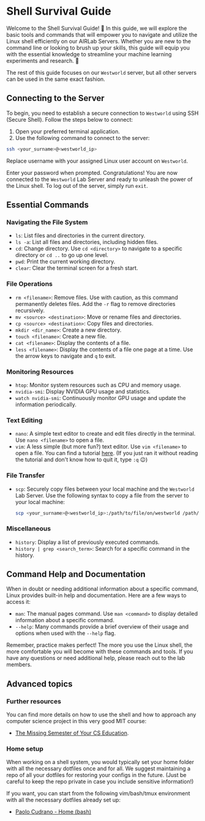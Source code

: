 # Shell Survival Guide

Welcome to the Shell Survival Guide! :shell: In this guide, we will explore the basic tools and commands that will
empower you to navigate and utilize the Linux shell efficiently on our AIRLab Servers. Whether you are new to the
command line or looking to brush up your skills, this guide will equip you with the essential knowledge to streamline your machine learning experiments and research. :rocket:

The rest of this guide focuses on our `Westworld` server, but all other servers can be used in the same exact fashion.

## Connecting to the Server

To begin, you need to establish a secure connection to `Westworld` using SSH (Secure Shell).
Follow the steps below to connect:

1. Open your preferred terminal application.
2. Use the following command to connect to the server:

``` bash
ssh <your_surname>@<westworld_ip>
```

Replace username with your assigned Linux user account on `Westworld`.

Enter your password when prompted. Congratulations! You are now connected to the `Westworld` Lab Server and ready to
unleash the power of the Linux shell. 
To log out of the server, simply run `exit`.

## Essential Commands

### Navigating the File System

* `ls`: List files and directories in the current directory.
* `ls -a`: List all files and directories, including hidden files.
* `cd`: Change directory. Use `cd <directory>` to navigate to a specific directory or `cd ..` to go up one level.
* `pwd`: Print the current working directory.
* `clear`: Clear the terminal screen for a fresh start.

### File Operations

* `rm <filename>`: Remove files. Use with caution, as this command permanently deletes files. Add the `-r` flag to
  remove directories recursively.
* `mv <source> <destination>`: Move or rename files and directories.
* `cp <source> <destination>`: Copy files and directories.
* `mkdir <dir_name>`: Create a new directory.
* `touch <filename>`: Create a new file.
* `cat <filename>`: Display the contents of a file.
* `less <filename>`: Display the contents of a file one page at a time. Use the arrow keys to navigate and `q` to exit.

### Monitoring Resources

* `htop`: Monitor system resources such as CPU and memory usage.
* `nvidia-smi`: Display NVIDIA GPU usage and statistics.
* `watch nvidia-smi`: Continuously monitor GPU usage and update the information periodically.

### Text Editing

* `nano`: A simple text editor to create and edit files directly in the terminal. Use `nano <filename>` to open a file.
* `vim`: A less simple (but more fun?) text editor. Use `vim <filename>` to open a file. You can find a tutorial [here](https://missing.csail.mit.edu/2020/editors/). (If you just ran it without reading the tutorial and don't know how to quit it, type `:q` :wink:)

### File Transfer

* `scp`: Securely copy files between your local machine and the `Westworld` Lab Server. Use the following syntax to copy
  a
  file from the server to your local machine:
  ``` bash
  scp <your_surname>@<westworld_ip>:/path/to/file/on/westworld /path/on/local/machine
  ```

### Miscellaneous

* `history`: Display a list of previously executed commands.
* `history | grep <search_term>`: Search for a specific command in the history.

## Command Help and Documentation

When in doubt or needing additional information about a specific command, Linux provides built-in help and
documentation. Here are a few ways to access it:

* `man`: The manual pages command. Use `man <command>` to display detailed information about a specific command.
* `--help`: Many commands provide a brief overview of their usage and options when used with the `--help` flag.

Remember, practice makes perfect! The more you use the Linux shell, the more comfortable you will become with these
commands and tools. If you have any questions or need additional help, please reach out to the lab members.

## Advanced topics

### Further resources

You can find more details on how to use the shell and how to approach any computer science project in this very good MIT course: 

- [The Missing Semester of Your CS Education](https://missing.csail.mit.edu/).

### Home setup
When working on a shell system, you would typically set your home folder with all the necessary dotfiles once and for all. We suggest maintaining a repo of all your dotfiles for restoring your configs in the future. (Just be careful to keep the repo private in case you include sensitive information!)

If you want, you can start from the following vim/bash/tmux environment with all the necessary dotfiles already set up:

- [Paolo Cudrano - Home (bash)](https://github.com/PCudrano/bash_home)
